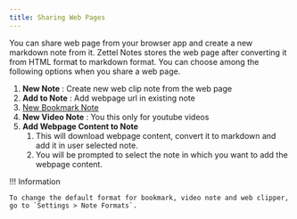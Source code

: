 ```yaml
---
title: Sharing Web Pages
---
```


You can share web page from your browser app and create a new markdown note from it. Zettel Notes stores the web page after converting it from HTML format to markdown format. You can choose among the following options when you share a web page.

1. **New Note** : Create new web clip note from the web page
2. **Add to Note** : Add webpage url in existing note
3. [New Bookmark Note](./note/note-types.md/#bookmark-note)
4. **New Video Note** : You this only for youtube videos
5. **Add Webpage Content to Note**
     1. This will download webpage content, convert it to markdown and add it in user selected note.
     2. You will be prompted to select the note in which you want to add the webpage content.

!!! Information

    To change the default format for bookmark, video note and web clipper, go to `Settings > Note Formats`.